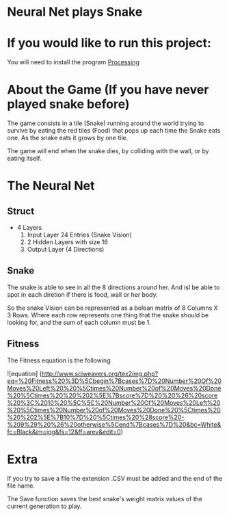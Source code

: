 # Neural Net plays Snake

# If you would like to run this project:
You will need to install the program [Processing](https://processing.org/)

# About the Game (If you have never played snake before)
The game consists in a tile (Snake) running around the world trying to survive by eating the red tiles (Food) that pops up each time the Snake eats one. As the snake eats it grows by one tile.

The game will end when the snake dies, by colliding with the wall, or by eating itself.


# The Neural Net
## Struct
  - 4 Layers
    1. Input Layer 24 Entries (Snake Vision)
    2. 2 Hidden Layers with size 16
    3. Output Layer (4 Directions)

## Snake
The snake is able to see in all the 8 directions around her. And isl be able to spot in each diretion if there is food, wall or her body.
    
So the snake Vision can be represented as a bolean matrix of 8 Columns X 3 Rows. Where each row represents one thing that the snake should be looking for, and the sum of each column must be 1.

## Fitness
The Fitness equation is the following

![equation] (http://www.sciweavers.org/tex2img.php?eq=%20Fitness%20%3D%5Cbegin%7Bcases%7D%20Number%20Of%20Moves%20Left%20%20%5Ctimes%20Number%20of%20Moves%20Done%20%5Ctimes%20%20%202%5E%7Bscore%7D%20%20%26%20score%20%3C%2010%20%5C%5C%20Number%20Of%20Moves%20Left%20%20%5Ctimes%20Number%20of%20Moves%20Done%20%5Ctimes%20%20%202%5E%7B10%7D%20%5Ctimes%20%28score%20-%209%29%20%26%20otherwise%5Cend%7Bcases%7D%20&bc=White&fc=Black&im=jpg&fs=12&ff=arev&edit=0)

# Extra
If you try to save a file the extension .CSV must be added and the end of the file name.

The Save function saves the best snake's weight matrix values of the current generation to play.
